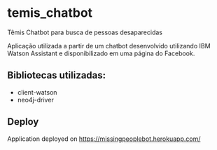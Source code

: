 # temis_chatbot
Têmis Chatbot para busca de pessoas desaparecidas

Aplicação utilizada a partir de um chatbot desenvolvido utilizando IBM Watson Assistant e disponibilizado em uma página do Facebook. 

## Bibliotecas utilizadas:
- client-watson
- neo4j-driver

## Deploy 
Application deployed on https://missingpeoplebot.herokuapp.com/

